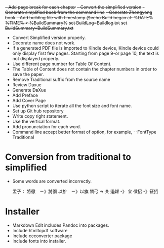 ~~- Add page break for each chapter~~
~~- Convert the simplified version~~
~~- Generate simplified book from the command line~~
~~- Generate Zhongyong book~~
~~- Add buildlog file with timestamp~~
	~~@echo Build began at: %DATE% %TIME% > %BuildSummary%~~
	~~set BuildLog=Buildlog.txt~~
	~~set BuildSummary=BuildSummary.txt~~
- Convert Simplified version properly.	
- Decorate name does not work.
- If a generated PDF file is imported to Kindle device, Kindle device could only display first few pages. Starting from page 9-or page 10, the text is not displayed properly.
- Use different page number for Table Of Content.
- The Table of Content does not contain the chapter numbers in order to save the paper.
- Remove Traditional suffix from the source name
- Review Daxue
- Generate DaXue
- Add Preface
- Add Cover Page
- Use python script to iterate all the font size and font name.
- Set up Git hub repository
- Write copy right statement.
- Use the vertical format.
- Add pronunciation for each word.
- Command line accept better format of option, for example, --FontType Traditional

# Conversion from traditional to simplified
- Some words are converted incorrectly.

	孟子：
	將徹　－》將彻
	以旂　－》以旗
	關弓 -> 关
	遏糴 -》 籴
	徵招 -》征招


# Installer
- Markdown Edit includes Pandoc into packages.
- Include htmltopdf software
- Include ccconverter package
- Include fonts into installer.